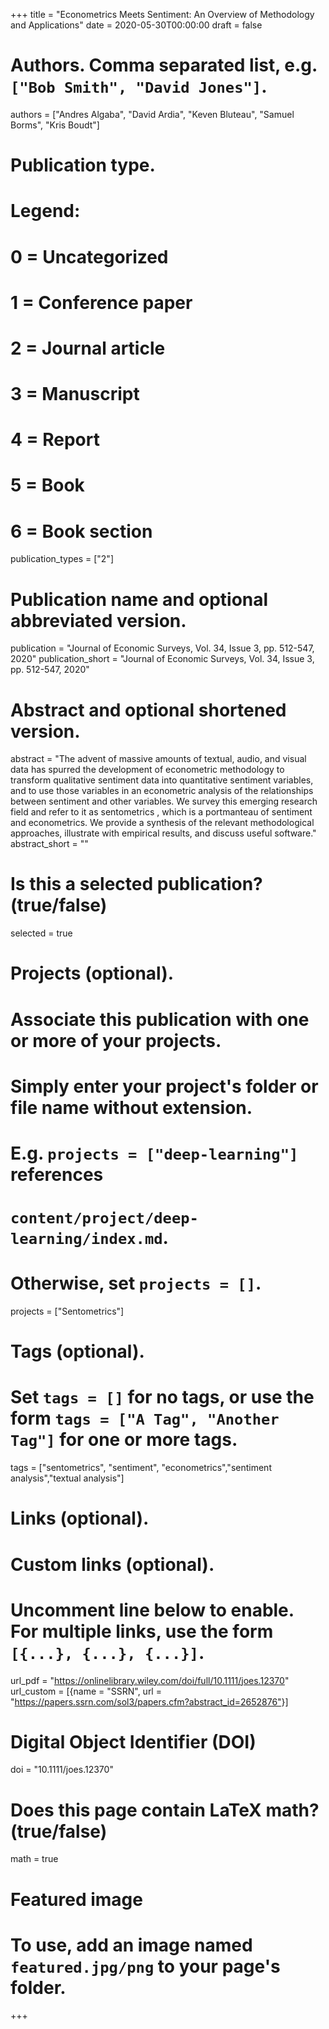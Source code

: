 +++
title = "Econometrics Meets Sentiment: An Overview of Methodology and Applications"
date = 2020-05-30T00:00:00
draft = false

# Authors. Comma separated list, e.g. `["Bob Smith", "David Jones"]`.
authors = ["Andres Algaba", "David Ardia", "Keven Bluteau", "Samuel Borms", "Kris Boudt"]

# Publication type.
# Legend:
# 0 = Uncategorized
# 1 = Conference paper
# 2 = Journal article
# 3 = Manuscript
# 4 = Report
# 5 = Book 
# 6 = Book section
publication_types = ["2"]

# Publication name and optional abbreviated version.
publication = "Journal of Economic Surveys, Vol. 34, Issue 3, pp. 512-547, 2020"
publication_short = "Journal of Economic Surveys, Vol. 34, Issue 3, pp. 512-547, 2020"

# Abstract and optional shortened version.
abstract = "The advent of massive amounts of textual, audio, and visual data has spurred the development of econometric methodology to transform qualitative sentiment data into quantitative sentiment variables, and to use those variables in an econometric analysis of the relationships between sentiment and other variables. We survey this emerging research field and refer to it as sentometrics , which is a portmanteau of sentiment and econometrics. We provide a synthesis of the relevant methodological approaches, illustrate with empirical results, and discuss useful software."
abstract_short = ""

# Is this a selected publication? (true/false)
selected = true

# Projects (optional).
#   Associate this publication with one or more of your projects.
#   Simply enter your project's folder or file name without extension.
#   E.g. `projects = ["deep-learning"]` references 
#   `content/project/deep-learning/index.md`.
#   Otherwise, set `projects = []`.
projects = ["Sentometrics"]

# Tags (optional).
#   Set `tags = []` for no tags, or use the form `tags = ["A Tag", "Another Tag"]` for one or more tags. 
tags = ["sentometrics", "sentiment", "econometrics","sentiment analysis","textual analysis"]

# Links (optional).


# Custom links (optional).
#   Uncomment line below to enable. For multiple links, use the form `[{...}, {...}, {...}]`.
url_pdf = "https://onlinelibrary.wiley.com/doi/full/10.1111/joes.12370"
url_custom = [{name = "SSRN", url = "https://papers.ssrn.com/sol3/papers.cfm?abstract_id=2652876"}]

# Digital Object Identifier (DOI)
doi = "10.1111/joes.12370"
# Does this page contain LaTeX math? (true/false)
math = true
 
# Featured image
# To use, add an image named `featured.jpg/png` to your page's folder. 

+++
